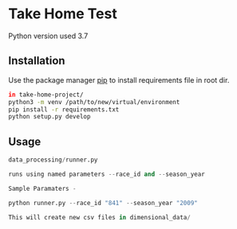 # Take Home Test

Python version used 3.7

## Installation

Use the package manager [pip](https://pip.pypa.io/en/stable/) to install requirements file in root dir.

```bash
in take-home-project/
python3 -m venv /path/to/new/virtual/environment
pip install -r requirements.txt
python setup.py develop
```

## Usage

```python
data_processing/runner.py

runs using named parameters --race_id and --season_year

Sample Paramaters -

python runner.py --race_id "841" --season_year "2009"

This will create new csv files in dimensional_data/
```